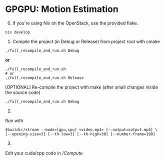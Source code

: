 # GPGPU: Motion Estimation


0. If you're using Nix on the OpenStack, use the provided flake.

```
nix develop
```

1. Compile the project (in Debug or Release) from project root with cmake

```
./full_recompile_and_run.sh Debug
```

**or**

```
./full_recompile_and_run.sh 
# or
./full_recompile_and_run.sh Release
```

[OPTIONAL] Re-compile the project with make (after small changes inside the source code)

```
./full_recompile_and_run.sh Debug
```

2.
Run with

```
$buildir/stream --mode=[gpu,cpu] <video.mp4> [--output=output.mp4] \
[--opening-size=3] [--th-low=3] [--th-high=30] [--number-frame=100]
```

3.
Edit your cuda/cpp code in */Compute.*
